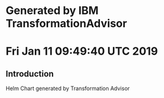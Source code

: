 # Generated by IBM TransformationAdvisor
# Fri Jan 11 09:49:40 UTC 2019
## Introduction

Helm Chart generated by Transformation Advisor
